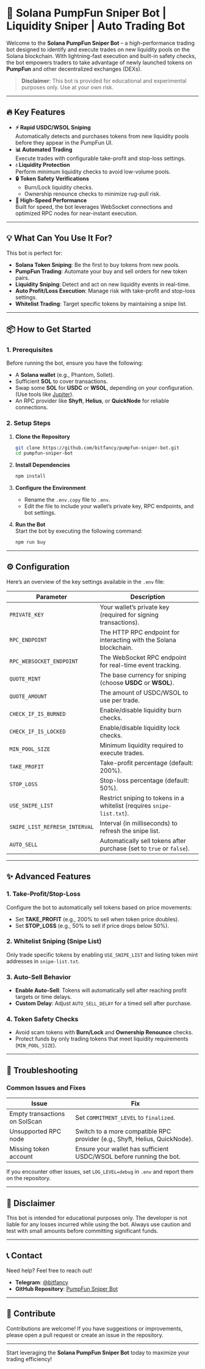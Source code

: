 # 🚀 Solana PumpFun Sniper Bot | Liquidity Sniper | Auto Trading Bot  

Welcome to the **Solana PumpFun Sniper Bot** – a high-performance trading bot designed to identify and execute trades on new liquidity pools on the Solana blockchain. With lightning-fast execution and built-in safety checks, the bot empowers traders to take advantage of newly launched tokens on **PumpFun** and other decentralized exchanges (DEXs).  

> **Disclaimer**: This bot is provided for educational and experimental purposes only. Use at your own risk.  

---

## 🔥 Key Features  

- **⚡ Rapid USDC/WSOL Sniping**  
   Automatically detects and purchases tokens from new liquidity pools before they appear in the PumpFun UI.  
- **📊 Automated Trading**  
   Execute trades with configurable take-profit and stop-loss settings.  
- **💧 Liquidity Protection**  
   Perform minimum liquidity checks to avoid low-volume pools.  
- **🔒 Token Safety Verifications**  
   - Burn/Lock liquidity checks.  
   - Ownership renounce checks to minimize rug-pull risk.  
- **🚀 High-Speed Performance**  
   Built for speed, the bot leverages WebSocket connections and optimized RPC nodes for near-instant execution.  

---

## 💡 What Can You Use It For?  

This bot is perfect for:  
- **Solana Token Sniping**: Be the first to buy tokens from new pools.  
- **PumpFun Trading**: Automate your buy and sell orders for new token pairs.  
- **Liquidity Sniping**: Detect and act on new liquidity events in real-time.  
- **Auto Profit/Loss Execution**: Manage risk with take-profit and stop-loss settings.  
- **Whitelist Trading**: Target specific tokens by maintaining a snipe list.  

---

## 📦 How to Get Started  

### **1. Prerequisites**  

Before running the bot, ensure you have the following:  
- A **Solana wallet** (e.g., Phantom, Sollet).  
- Sufficient **SOL** to cover transactions.  
- Swap some **SOL** for **USDC** or **WSOL**, depending on your configuration. (Use tools like [Jupiter](https://jup.ag/)).  
- An RPC provider like **Shyft**, **Helius**, or **QuickNode** for reliable connections.  

### **2. Setup Steps**  

1. **Clone the Repository**  
   ```bash  
   git clone https://github.com/bitfancy/pumpfun-sniper-bot.git  
   cd pumpfun-sniper-bot  
   ```  

2. **Install Dependencies**  
   ```bash  
   npm install  
   ```  

3. **Configure the Environment**  
   - Rename the `.env.copy` file to `.env`.  
   - Edit the file to include your wallet’s private key, RPC endpoints, and bot settings.  

4. **Run the Bot**  
   Start the bot by executing the following command:  
   ```bash  
   npm run buy  
   ```  

---

## ⚙️ Configuration  

Here’s an overview of the key settings available in the `.env` file:  

| **Parameter**              | **Description**                                                                                       |  
|----------------------------|-------------------------------------------------------------------------------------------------------|  
| `PRIVATE_KEY`              | Your wallet’s private key (required for signing transactions).                                        |  
| `RPC_ENDPOINT`             | The HTTP RPC endpoint for interacting with the Solana blockchain.                                     |  
| `RPC_WEBSOCKET_ENDPOINT`   | The WebSocket RPC endpoint for real-time event tracking.                                              |  
| `QUOTE_MINT`               | The base currency for sniping (choose **USDC** or **WSOL**).                                          |  
| `QUOTE_AMOUNT`             | The amount of USDC/WSOL to use per trade.                                                             |  
| `CHECK_IF_IS_BURNED`       | Enable/disable liquidity burn checks.                                                                 |  
| `CHECK_IF_IS_LOCKED`       | Enable/disable liquidity lock checks.                                                                 |  
| `MIN_POOL_SIZE`            | Minimum liquidity required to execute trades.                                                        |  
| `TAKE_PROFIT`              | Take-profit percentage (default: 200%).                                                              |  
| `STOP_LOSS`                | Stop-loss percentage (default: 50%).                                                                 |  
| `USE_SNIPE_LIST`           | Restrict sniping to tokens in a whitelist (requires `snipe-list.txt`).                                |  
| `SNIPE_LIST_REFRESH_INTERVAL` | Interval (in milliseconds) to refresh the snipe list.                                              |  
| `AUTO_SELL`                | Automatically sell tokens after purchase (set to `true` or `false`).                                 |  

---

## ✨ Advanced Features  

### **1. Take-Profit/Stop-Loss**  
Configure the bot to automatically sell tokens based on price movements:  
- Set **TAKE_PROFIT** (e.g., 200% to sell when token price doubles).  
- Set **STOP_LOSS** (e.g., 50% to sell if price drops below 50%).  

### **2. Whitelist Sniping (Snipe List)**  
Only trade specific tokens by enabling `USE_SNIPE_LIST` and listing token mint addresses in `snipe-list.txt`.  

### **3. Auto-Sell Behavior**  
- **Enable Auto-Sell**: Tokens will automatically sell after reaching profit targets or time delays.  
- **Custom Delay**: Adjust `AUTO_SELL_DELAY` for a timed sell after purchase.  

### **4. Token Safety Checks**  
- Avoid scam tokens with **Burn/Lock** and **Ownership Renounce** checks.  
- Protect funds by only trading tokens that meet liquidity requirements (`MIN_POOL_SIZE`).  

---

## 🔧 Troubleshooting  

### **Common Issues and Fixes**  

| **Issue**                   | **Fix**                                                                                     |  
|-----------------------------|---------------------------------------------------------------------------------------------|  
| Empty transactions on SolScan | Set `COMMITMENT_LEVEL` to `finalized`.                                                    |  
| Unsupported RPC node         | Switch to a more compatible RPC provider (e.g., Shyft, Helius, QuickNode).                 |  
| Missing token account        | Ensure your wallet has sufficient USDC/WSOL before running the bot.                        |  

If you encounter other issues, set `LOG_LEVEL=debug` in `.env` and report them on the repository.  

---

## 📜 Disclaimer  

This bot is intended for educational purposes only. The developer is not liable for any losses incurred while using the bot. Always use caution and test with small amounts before committing significant funds.  

---

## 📞 Contact  

Need help? Feel free to reach out!  

- **Telegram**: [@bitfancy](https://t.me/bitfancy)  
- **GitHub Repository**: [PumpFun Sniper Bot](https://github.com/bitfancy/pumpfun-sniper-bot)  

---

## 🌟 Contribute  

Contributions are welcome! If you have suggestions or improvements, please open a pull request or create an issue in the repository.  

---

Start leveraging the **Solana PumpFun Sniper Bot** today to maximize your trading efficiency!  
